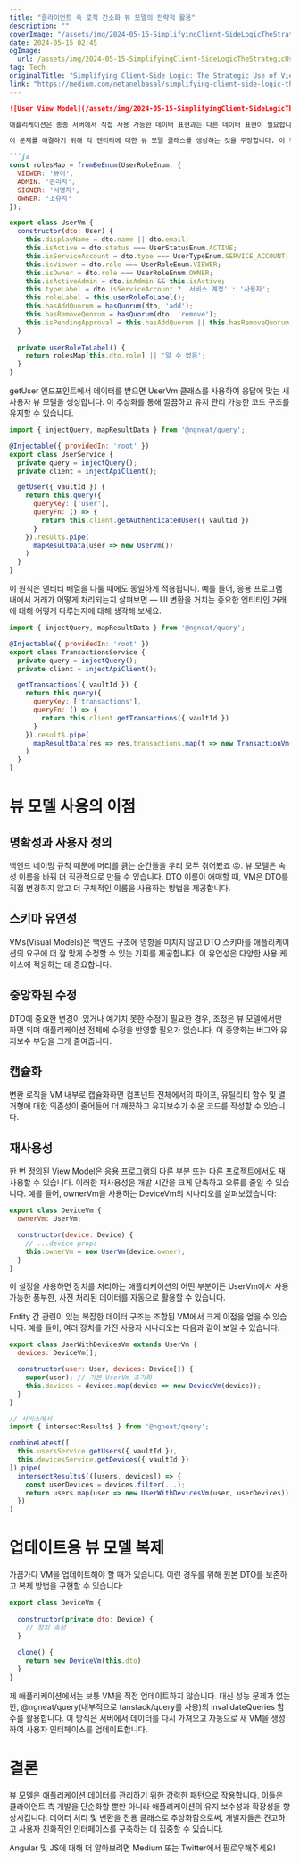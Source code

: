 ```yaml
---
title: "클라이언트 측 로직 간소화 뷰 모델의 전략적 활용"
description: ""
coverImage: "/assets/img/2024-05-15-SimplifyingClient-SideLogicTheStrategicUseofViewModels_0.png"
date: 2024-05-15 02:45
ogImage: 
  url: /assets/img/2024-05-15-SimplifyingClient-SideLogicTheStrategicUseofViewModels_0.png
tag: Tech
originalTitle: "Simplifying Client-Side Logic: The Strategic Use of View Models"
link: "https://medium.com/netanelbasal/simplifying-client-side-logic-the-strategic-use-of-view-models-db0ae0363be4"
---
```



```markdown
![User View Model](/assets/img/2024-05-15-SimplifyingClient-SideLogicTheStrategicUseofViewModels_0.png)

애플리케이션은 종종 서버에서 직접 사용 가능한 데이터 표현과는 다른 데이터 표현이 필요합니다. 예를 들어 사용자 객체에는 열거형 역할, 열거형 상태, 이름 등의 속성이 포함될 수 있습니다. 클라이언트 측 뷰에서 이러한 서버 측 모델을 직접 사용하면 종종 UI 로직 전체에 분산된 복잡한 변환을 유발합니다.

이 문제를 해결하기 위해 각 엔티티에 대한 뷰 모델 클래스를 생성하는 것을 주장합니다. 이 캡슐화는 데이터 처리를 간단하게 만들어주며 UI가 필요한 것만 받도록 보장합니다. 다음은 UserVm의 간단한 실제 예시입니다:

```js
const rolesMap = fromBeEnum(UserRoleEnum, {
  VIEWER: '뷰어',
  ADMIN: '관리자',
  SIGNER: '서명자',
  OWNER: '소유자'
});

export class UserVm {
  constructor(dto: User) {
    this.displayName = dto.name || dto.email;
    this.isActive = dto.status === UserStatusEnum.ACTIVE;
    this.isServiceAccount = dto.type === UserTypeEnum.SERVICE_ACCOUNT;
    this.isViewer = dto.role === UserRoleEnum.VIEWER;
    this.isOwner = dto.role === UserRoleEnum.OWNER;
    this.isActiveAdmin = dto.isAdmin && this.isActive;
    this.typeLabel = dto.isServiceAccount ? '서비스 계정' : '사용자';
    this.roleLabel = this.userRoleToLabel();
    this.hasAddQuorum = hasQuorum(dto, 'add');
    this.hasRemoveQuorum = hasQuorum(dto, 'remove');
    this.isPendingApproval = this.hasAddQuorum || this.hasRemoveQuorum;
  }
  
  private userRoleToLabel() {
    return rolesMap[this.dto.role] || '알 수 없음';
  }
}
```



getUser 엔드포인트에서 데이터를 받으면 UserVm 클래스를 사용하여 응답에 맞는 새 사용자 뷰 모델을 생성합니다. 이 추상화를 통해 깔끔하고 유지 관리 가능한 코드 구조를 유지할 수 있습니다.

```js
import { injectQuery, mapResultData } from '@ngneat/query';

@Injectable({ providedIn: 'root' })
export class UserService {
  private query = injectQuery();
  private client = injectApiClient();

  getUser({ vaultId }) {
    return this.query({
      queryKey: ['user'],
      queryFn: () => {
        return this.client.getAuthenticatedUser({ vaultId })
      }
    }).result$.pipe(
      mapResultData(user => new UserVm())
    )
  }
}
```

이 원칙은 엔티티 배열을 다룰 때에도 동일하게 적용됩니다. 예를 들어, 응용 프로그램 내에서 거래가 어떻게 처리되는지 살펴보면 — UI 변환을 거치는 중요한 엔티티인 거래에 대해 어떻게 다루는지에 대해 생각해 보세요.

```js
import { injectQuery, mapResultData } from '@ngneat/query';

@Injectable({ providedIn: 'root' })
export class TransactionsService {
  private query = injectQuery();
  private client = injectApiClient();

  getTransactions({ vaultId }) {
    return this.query({
      queryKey: ['transactions'],
      queryFn: () => {
        return this.client.getTransactions({ vaultId })
      }
    }).result$.pipe(
      mapResultData(res => res.transactions.map(t => new TransactionVm(t)))
    )
  }
}
```



# 뷰 모델 사용의 이점

## 명확성과 사용자 정의

백엔드 네이밍 규칙 때문에 머리를 긁는 순간들을 우리 모두 겪어봤죠 😛. 뷰 모델은 속성 이름을 바꿔 더 직관적으로 만들 수 있습니다. DTO 이름이 애매할 때, VM은 DTO를 직접 변경하지 않고 더 구체적인 이름을 사용하는 방법을 제공합니다.

## 스키마 유연성



VMs(Visual Models)은 백엔드 구조에 영향을 미치지 않고 DTO 스키마를 애플리케이션의 요구에 더 잘 맞게 수정할 수 있는 기회를 제공합니다. 이 유연성은 다양한 사용 케이스에 적응하는 데 중요합니다.

## 중앙화된 수정

DTO에 중요한 변경이 있거나 예기치 못한 수정이 필요한 경우, 조정은 뷰 모델에서만 하면 되며 애플리케이션 전체에 수정을 반영할 필요가 없습니다. 이 중앙화는 버그와 유지보수 부담을 크게 줄여줍니다.

## 캡슐화



변환 로직을 VM 내부로 캡슐화하면 컴포넌트 전체에서의 파이프, 유틸리티 함수 및 열거형에 대한 의존성이 줄어들어 더 깨끗하고 유지보수가 쉬운 코드를 작성할 수 있습니다.

## 재사용성

한 번 정의된 View Model은 응용 프로그램의 다른 부분 또는 다른 프로젝트에서도 재사용할 수 있습니다. 이러한 재사용성은 개발 시간을 크게 단축하고 오류를 줄일 수 있습니다. 예를 들어, ownerVm을 사용하는 DeviceVm의 시나리오를 살펴보겠습니다:

```js
export class DeviceVm {
  ownerVm: UserVm;

  constructor(device: Device) {
    // ...device props
    this.ownerVm = new UserVm(device.owner);
  }
}
```



이 설정을 사용하면 장치를 처리하는 애플리케이션의 어떤 부분이든 UserVm에서 사용 가능한 풍부한, 사전 처리된 데이터를 자동으로 활용할 수 있습니다.

Entity 간 관련이 있는 복잡한 데이터 구조는 조합된 VM에서 크게 이점을 얻을 수 있습니다. 예를 들어, 여러 장치를 가진 사용자 시나리오는 다음과 같이 보일 수 있습니다:

```js
export class UserWithDevicesVm extends UserVm {
  devices: DeviceVm[];

  constructor(user: User, devices: Device[]) {
    super(user); // 기본 UserVm 초기화
    this.devices = devices.map(device => new DeviceVm(device));
  }
}

// 서비스에서
import { intersectResults$ } from '@ngneat/query';

combineLatest([
  this.usersService.getUsers({ vaultId }),
  this.devicesService.getDevices({ vaultId })
]).pipe(
  intersectResults$(([users, devices]) => {
    const userDevices = devices.filter(...); 
    return users.map(user => new UserWithDevicesVm(user, userDevices));
  })
)
```

# 업데이트용 뷰 모델 복제



가끔가다 VM을 업데이트해야 할 때가 있습니다. 이런 경우를 위해 원본 DTO를 보존하고 복제 방법을 구현할 수 있습니다:

```js
export class DeviceVm {
  
  constructor(private dto: Device) {
    // 장치 속성
  }
  
  clone() {
    return new DeviceVm(this.dto)
  }
}
```

제 애플리케이션에서는 보통 VM을 직접 업데이트하지 않습니다. 대신 성능 문제가 없는 한, @ngneat/query(내부적으로 tanstack/query를 사용)의 invalidateQueries 함수를 활용합니다. 이 방식은 서버에서 데이터를 다시 가져오고 자동으로 새 VM을 생성하여 사용자 인터페이스를 업데이트합니다.

# 결론



뷰 모델은 애플리케이션 데이터를 관리하기 위한 강력한 패턴으로 작용합니다. 이들은 클라이언트 측 개발을 단순화할 뿐만 아니라 애플리케이션의 유지 보수성과 확장성을 향상시킵니다. 데이터 처리 및 변환을 전용 클래스로 추상화함으로써, 개발자들은 견고하고 사용자 친화적인 인터페이스를 구축하는 데 집중할 수 있습니다.

Angular 및 JS에 대해 더 알아보려면 Medium 또는 Twitter에서 팔로우해주세요!